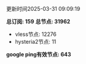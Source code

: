 更新时间2025-03-31 09:09:19

**总订阅: 159**
**总节点: 31962**
- vless节点: 12276
- hysteria2节点: 11

**google ping有效节点: 643**
